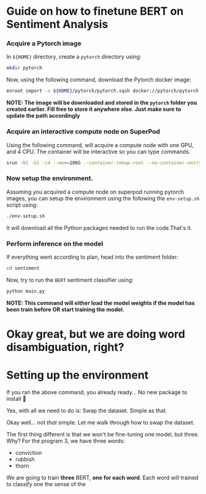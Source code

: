 # Guide on how to finetune BERT on Sentiment Analysis

### Acquire a Pytorch image

In `${HOME}` directory, create a `pytorch` directory using:

```sh
mkdir pytorch
```

Now, using the following command, download the Pytorch docker image:

```sh
enroot import -o ${HOME}/pytorch/pytorch.sqsh docker://pytorch/pytorch:latest
```

**NOTE: The image will be downloaded and stored in the `pytorch` folder you created earlier. Fill free to store it anywhere else. Just make sure to update the path accordingly**

### Acquire an interactive compute node on SuperPod

Using the following command, will acquire a compute node with one GPU, and 4 CPU. The container will be interactive so you can type commands.

```sh
srun -N1 -G1 -c4 --mem=100G --container-remap-root --no-container-entrypoint --container-image ${HOME}/pytorch/pytorch.sqsh --container-mounts="${HOME}"/bert-fine-tuning:/workdir --container-workdir /workdir --pty bash -i
```

### Now setup the environment.

Assuming you acquired a compute node on superpod running pytorch images, you can setup the environment using the following the `env-setup.sh` script using:

```sh
./env-setup.sh
```
It will download all the Python packages needed to run the code.That's it. 

### Perform inference on the model

If everything went according to plan, head into the sentiment folder:

```sh
cd sentiment
```

Now, try to run the `BERT` sentiment classifier using:

```sh
python main.py
```

**NOTE: This command will either load the model weights if the model has been train before OR start training the model.**

# Okay great, but we are doing word disambiguation, right?

# Setting up the environment

If you ran the above command, you already ready... No new package to install 🚀

Yes, with all we need to do is: Swap the dataset. Simple as that.

Okay well... not *that* simple. Let me walk through how to swap the dataset.

The first thing different is that we won't be fine-tuning one model, but three. Why? For the program 3, we have three words:

- conviction
- rubbish
- thorn



We are going to train **three** BERT, **one for each word**. Each word will trained to classify one the sense of the 

